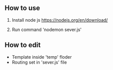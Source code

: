 ## How to use

1. Install node js
https://nodejs.org/en/download/

2. Run command 'nodemon sever.js'

## How to edit
- Template inside 'temp' floder
- Routing set in 'sever.js' file
